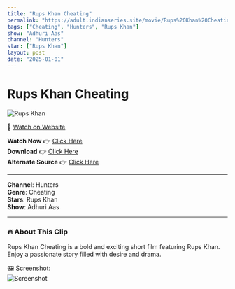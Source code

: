 ```yaml
---
title: "Rups Khan Cheating"
permalink: "https://adult.indianseries.site/movie/Rups%20Khan%20Cheating"
tags: ["Cheating", "Hunters", "Rups Khan"]
show: "Adhuri Aas"
channel: "Hunters"
star: ["Rups Khan"]
layout: post
date: "2025-01-01"
---
```


# Rups Khan Cheating

![Rups Khan](https://shorts.desisins.com/wp-content/uploads/2024/03/Rups-Khan-DesiSins.com_.jpg)

🔗 [Watch on Website](https://adult.indianseries.site/movie/Rups%20Khan%20Cheating)

**Watch Now** 👉 [Click Here](https://adult.indianseries.site/movie/Rups%20Khan%20Cheating)  
**Download** 👉 [Click Here](https://adult.indianseries.site/movie/Rups%20Khan%20Cheating)  
**Alternate Source** 👉 [Click Here](https://adult.indianseries.site/movie/Rups%20Khan%20Cheating)

---

**Channel**: Hunters  
**Genre**: Cheating  
**Stars**: Rups Khan  
**Show**: Adhuri Aas

---

### 🔥 About This Clip

Rups Khan Cheating is a bold and exciting short film featuring Rups Khan. Enjoy a passionate story filled with desire and drama.
 
🖼️ Screenshot:  
![Screenshot](https://shorts.desisins.com/wp-content/uploads/2024/03/Rups-Khan-DesiSins.com_.jpg)
